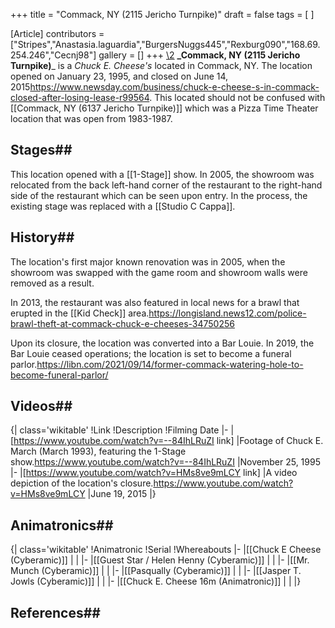 +++
title = "Commack, NY (2115 Jericho Turnpike)"
draft = false
tags = [ ]

[Article]
contributors = ["Stripes","Anastasia.laguardia","BurgersNuggs445","Rexburg090","168.69.254.246","Cecnj98"]
gallery = []
+++
[\2](\1)
**_Commack, NY (2115 Jericho Turnpike)**_ is a _Chuck E. Cheese's_ located in Commack, NY. The location opened on January 23, 1995, and closed on June 14, 2015<ref>https://www.newsday.com/business/chuck-e-cheese-s-in-commack-closed-after-losing-lease-r99564</ref>. This located should not be confused with [[Commack, NY (6137 Jericho Turnpike)]] which was a Pizza Time Theater location that was open from 1983-1987.
## Stages## 
This location opened with a [[1-Stage]] show. In 2005, the showroom was relocated from the back left-hand corner of the restaurant to the right-hand side of the restaurant which can be seen upon entry. In the process, the existing stage was replaced with a [[Studio C Cappa]].
## History## 
The location's first major known renovation was in 2005, when the showroom was swapped with the game room and showroom walls were removed as a result.

In 2013, the restaurant was also featured in local news for a brawl that erupted in the [[Kid Check]] area.<ref>https://longisland.news12.com/police-brawl-theft-at-commack-chuck-e-cheeses-34750256</ref>

Upon its closure, the location was converted into a Bar Louie. In 2019, the Bar Louie ceased operations; the location is set to become a funeral parlor.<ref>https://libn.com/2021/09/14/former-commack-watering-hole-to-become-funeral-parlor/</ref>
## Videos## 
{| class='wikitable'
!Link
!Description
!Filming Date
|-
|[https://www.youtube.com/watch?v=--84IhLRuZI link]
|Footage of Chuck E. March (March 1993), featuring the 1-Stage show.<ref>https://www.youtube.com/watch?v=--84IhLRuZI</ref>
|November 25, 1995
|-
|[https://www.youtube.com/watch?v=HMs8ve9mLCY link]
|A video depiction of the location's closure.<ref>https://www.youtube.com/watch?v=HMs8ve9mLCY</ref>
|June 19, 2015
|}

## Animatronics## 
{| class='wikitable'
!Animatronic
!Serial
!Whereabouts
|-
|[[Chuck E Cheese (Cyberamic)]]
|
|
|-
|[[Guest Star / Helen Henny (Cyberamic)]]
|
|
|-
|[[Mr. Munch (Cyberamic)]]
|
|
|-
|[[Pasqually (Cyberamic)]]
|
|
|-
|[[Jasper T. Jowls (Cyberamic)]]
|
|
|-
|[[Chuck E. Cheese 16m (Animatronic)]]
|
|
|}

## References## 

<references />